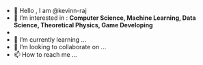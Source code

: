- 👋 Hello , I am @kevinn-raj
- 👀 I’m interested in : **Computer Science, Machine Learning, Data Science, Theoretical Physics, Game Developing**
-   
- 🌱 I’m currently learning ...
- 💞️ I’m looking to collaborate on ...
- 📫 How to reach me ...

<!---
kevinn-raj/kevinn-raj is a ✨ special ✨ repository because its `README.md` (this file) appears on your GitHub profile.
You can click the Preview link to take a look at your changes.
--->

